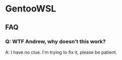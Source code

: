 # GentooWSL
## FAQ
### Q: WTF Andrew, why doesn't this work?
A: I have no clue. I'm trying to fix it, please be patient. 
